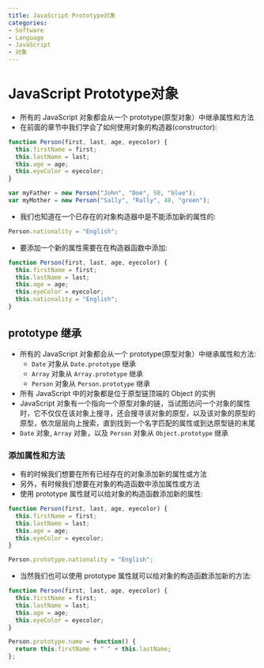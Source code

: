 ```yaml
---
title: JavaScript Prototype对象
categories:
- Software
- Language
- JavaScript
- 对象
---
```

# JavaScript Prototype对象

- 所有的 JavaScript 对象都会从一个 prototype(原型对象）中继承属性和方法
- 在前面的章节中我们学会了如何使用对象的构造器(constructor):

```js
function Person(first, last, age, eyecolor) {
  this.firstName = first;
  this.lastName = last;
  this.age = age;
  this.eyeColor = eyecolor;
}

var myFather = new Person("John", "Doe", 50, "blue");
var myMother = new Person("Sally", "Rally", 48, "green");
```

- 我们也知道在一个已存在的对象构造器中是不能添加新的属性的:

```js
Person.nationality = "English";
```

- 要添加一个新的属性需要在在构造器函数中添加:

```js
function Person(first, last, age, eyecolor) {
  this.firstName = first;
  this.lastName = last;
  this.age = age;
  this.eyeColor = eyecolor;
  this.nationality = "English";
}
```

## prototype 继承

- 所有的 JavaScript 对象都会从一个 prototype(原型对象）中继承属性和方法:
    - `Date` 对象从 `Date.prototype` 继承
    - `Array` 对象从 `Array.prototype` 继承
    - `Person` 对象从 `Person.prototype` 继承
- 所有 JavaScript 中的对象都是位于原型链顶端的 Object 的实例
- JavaScript 对象有一个指向一个原型对象的链，当试图访问一个对象的属性时，它不仅仅在该对象上搜寻，还会搜寻该对象的原型，以及该对象的原型的原型，依次层层向上搜索，直到找到一个名字匹配的属性或到达原型链的末尾
- `Date` 对象, `Array` 对象，以及 `Person` 对象从 `Object.prototype` 继承

### 添加属性和方法

- 有的时候我们想要在所有已经存在的对象添加新的属性或方法
- 另外，有时候我们想要在对象的构造函数中添加属性或方法
- 使用 prototype 属性就可以给对象的构造函数添加新的属性:

```js
function Person(first, last, age, eyecolor) {
  this.firstName = first;
  this.lastName = last;
  this.age = age;
  this.eyeColor = eyecolor;
}

Person.prototype.nationality = "English";
```

- 当然我们也可以使用 prototype 属性就可以给对象的构造函数添加新的方法:

```js
function Person(first, last, age, eyecolor) {
  this.firstName = first;
  this.lastName = last;
  this.age = age;
  this.eyeColor = eyecolor;
}

Person.prototype.name = function() {
  return this.firstName + " " + this.lastName;
};
```

